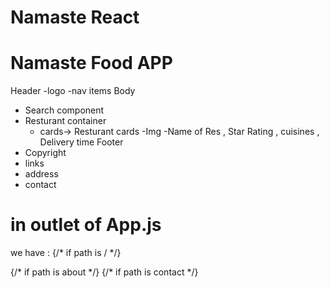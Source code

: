 # Namaste React 


# Namaste Food APP
Header
   -logo
   -nav items 
   Body
   - Search component 
   - Resturant container
     - cards-> Resturant cards
     -Img
     -Name of Res , Star Rating  , cuisines , Delivery time 
   Footer
   - Copyright
   - links
   - address
   - contact


# in outlet of App.js 
 we have : 
 {/* if path is / */}
<Body/>
{/* if path is about */}
<About/>
{/* if path is contact */}
<Contact/>